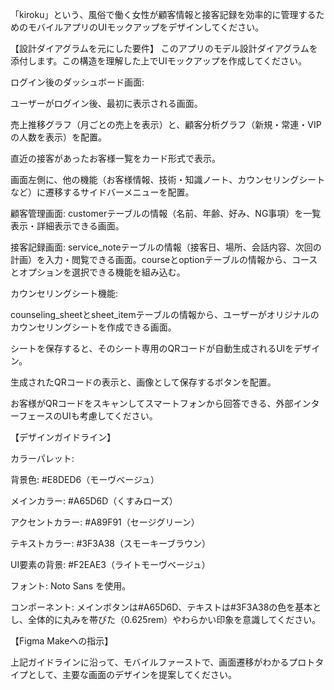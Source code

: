 「kiroku」という、風俗で働く女性が顧客情報と接客記録を効率的に管理するためのモバイルアプリのUIモックアップをデザインしてください。

【設計ダイアグラムを元にした要件】
このアプリのモデル設計ダイアグラムを添付します。この構造を理解した上でUIモックアップを作成してください。

ログイン後のダッシュボード画面:

ユーザーがログイン後、最初に表示される画面。

売上推移グラフ（月ごとの売上を表示）と、顧客分析グラフ（新規・常連・VIPの人数を表示）を配置。

直近の接客があったお客様一覧をカード形式で表示。

画面左側に、他の機能（お客様情報、技術・知識ノート、カウンセリングシートなど）に遷移するサイドバーメニューを配置。

顧客管理画面: customerテーブルの情報（名前、年齢、好み、NG事項）を一覧表示・詳細表示できる画面。

接客記録画面: service_noteテーブルの情報（接客日、場所、会話内容、次回の計画）を入力・閲覧できる画面。courseとoptionテーブルの情報から、コースとオプションを選択できる機能を組み込む。

カウンセリングシート機能:

counseling_sheetとsheet_itemテーブルの情報から、ユーザーがオリジナルのカウンセリングシートを作成できる画面。

シートを保存すると、そのシート専用のQRコードが自動生成されるUIをデザイン。

生成されたQRコードの表示と、画像として保存するボタンを配置。

お客様がQRコードをスキャンしてスマートフォンから回答できる、外部インターフェースのUIも考慮してください。

【デザインガイドライン】

カラーパレット:

背景色: #E8DED6（モーヴベージュ）

メインカラー: #A65D6D（くすみローズ）

アクセントカラー: #A89F91（セージグリーン）

テキストカラー: #3F3A38（スモーキーブラウン）

UI要素の背景: #F2EAE3（ライトモーヴベージュ）

フォント: Noto Sans を使用。

コンポーネント: メインボタンは#A65D6D、テキストは#3F3A38の色を基本とし、全体的に丸みを帯びた（0.625rem）やわらかい印象を意識してください。

【Figma Makeへの指示】

上記ガイドラインに沿って、モバイルファーストで、画面遷移がわかるプロトタイプとして、主要な画面のデザインを提案してください。

